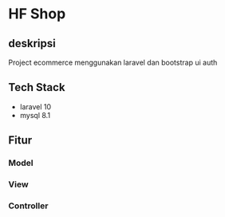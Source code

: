 # HF Shop
## deskripsi
Project ecommerce menggunakan laravel dan bootstrap ui auth

## Tech Stack
- laravel 10
- mysql 8.1

## Fitur
### Model

### View

### Controller
